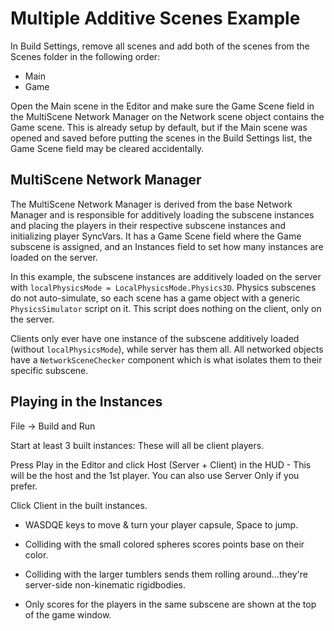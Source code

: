 # Multiple Additive Scenes Example

In Build Settings, remove all scenes and add both of the scenes from the Scenes folder in the following order:

- Main
- Game

Open the Main scene in the Editor and make sure the Game Scene field in the MultiScene Network Manager on the Network scene object contains the Game scene. This is already setup by default, but if the Main scene was opened and saved before putting the scenes in the Build Settings list, the Game Scene field may be cleared accidentally.

## MultiScene Network Manager

The MultiScene Network Manager is derived from the base Network Manager and is responsible for additively loading the subscene instances and placing the players in their respective subscene instances and initializing player SyncVars. It has a Game Scene field where the Game subscene is assigned, and an Instances field to set how many instances are loaded on the server.

In this example, the subscene instances are additively loaded on the server with `localPhysicsMode = LocalPhysicsMode.Physics3D`. Physics subscenes do not auto-simulate, so each scene has a game object with a generic `PhysicsSimulator` script on it. This script does nothing on the client, only on the server.

Clients only ever have one instance of the subscene additively loaded (without `localPhysicsMode`), while server has them all. All networked objects have a `NetworkSceneChecker` component which is what isolates them to their specific subscene.

## Playing in the Instances

File -\> Build and Run

Start at least 3 built instances: These will all be client players.

Press Play in the Editor and click Host (Server + Client) in the HUD - This will be the host and the 1st player. You can also use Server Only if you prefer.

Click Client in the built instances.

-   WASDQE keys to move & turn your player capsule, Space to jump.

-   Colliding with the small colored spheres scores points base on their color.

-   Colliding with the larger tumblers sends them rolling around...they're server-side non-kinematic rigidbodies.

-   Only scores for the players in the same subscene are shown at the top of the game window.
